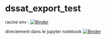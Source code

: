 # dssat_export_test

racine env :
[![Binder](https://mybinder.org/badge_logo.svg)](https://mybinder.org/v2/gh/JulienT01/dssat_export_test/HEAD)


directement dans le jupyter notebook
[![Binder](https://mybinder.org/badge_logo.svg)](https://mybinder.org/v2/gh/JulienT01/dssat_export_test/HEAD?labpath=test_init.ipynb)
 
 
